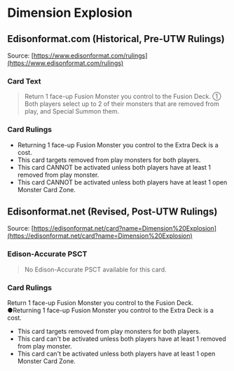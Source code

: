# Dimension Explosion

## Edisonformat.com (Historical, Pre-UTW Rulings)

Source: [https://www.edisonformat.com/rulings](https://www.edisonformat.com/rulings)

### Card Text

> Return 1 face-up Fusion Monster you control to the Fusion Deck. ① Both players select up to 2 of their monsters that are removed from play, and Special Summon them.

### Card Rulings

*   Returning 1 face-up Fusion Monster you control to the Extra Deck is a cost.
*   This card targets removed from play monsters for both players.
*   This card CANNOT be activated unless both players have at least 1 removed from play monster.
*   This card CANNOT be activated unless both players have at least 1 open Monster Card Zone.

## Edisonformat.net (Revised, Post-UTW Rulings)

Source: [https://edisonformat.net/card?name=Dimension%20Explosion](https://edisonformat.net/card?name=Dimension%20Explosion)

### Edison-Accurate PSCT

> No Edison-Accurate PSCT available for this card.

### Card Rulings

Return 1 face-up Fusion Monster you control to the Fusion Deck. ●Returning 1 face-up Fusion Monster you control to the Extra Deck is a cost.
*   This card targets removed from play monsters for both players.
*   This card can't be activated unless both players have at least 1 removed from play monster.
*   This card can't be activated unless both players have at least 1 open Monster Card Zone.
            
